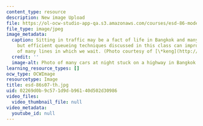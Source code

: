 ```yaml
---
content_type: resource
description: New image Upload
file: https://ol-ocw-studio-app-qa.s3.amazonaws.com/courses/esd-86-models-data-and-inference-for-socio-technical-systems-spring-2007/02269d0b9c571d9db96140d502d30986_esd-86s07-th.jpg
file_type: image/jpeg
image_metadata:
  caption: Sitting in traffic may be a fact of life in Bangkok and many other cities,
    but efficient queueing techniques discussed in this class can improve the efficiency
    of many lines in which we wait. (Photo courtesy of [\*keng](http://www.flickr.com/photos/kengz/67187556/).)
  credit: ''
  image-alt: Photo of many cars at night stuck on a highway in Bangkok.
learning_resource_types: []
ocw_type: OCWImage
resourcetype: Image
title: esd-86s07-th.jpg
uid: 02269d0b-9c57-1d9d-b961-40d502d30986
video_files:
  video_thumbnail_file: null
video_metadata:
  youtube_id: null
---
```

